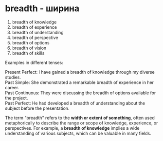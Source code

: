 # breadth - ширина

1. breadth of knowledge  
2. breadth of experience  
3. breadth of understanding  
4. breadth of perspective  
5. breadth of options  
6. breadth of vision  
7. breadth of skills  

Examples in different tenses:

Present Perfect: I have gained a breadth of knowledge through my diverse studies.  
Past Simple: She demonstrated a remarkable breadth of experience in her career.  
Past Continuous: They were discussing the breadth of options available for the project.  
Past Perfect: He had developed a breadth of understanding about the subject before the presentation.  

The term "breadth" refers to the **width or extent of something**, often used metaphorically to describe the range or scope of knowledge, experience, or perspectives. For example, a **breadth of knowledge** implies a wide understanding of various subjects, which can be valuable in many fields.
